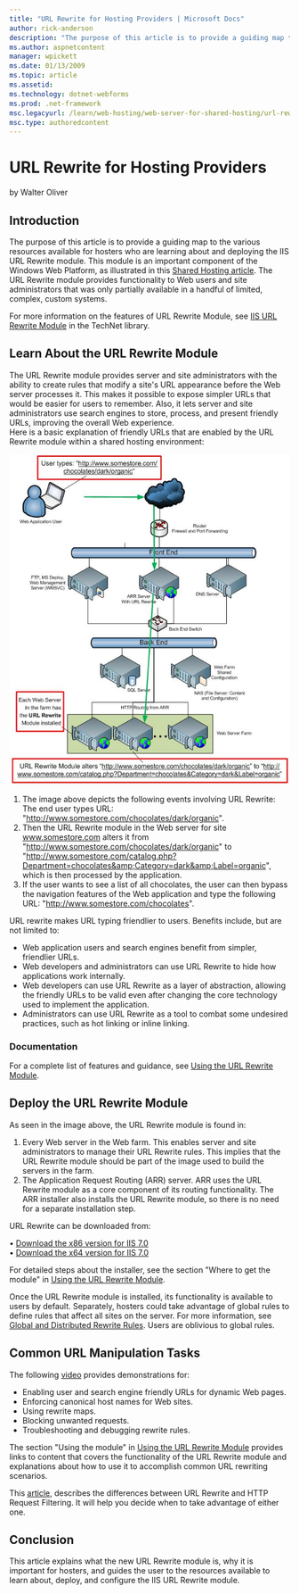 ```yaml
---
title: "URL Rewrite for Hosting Providers | Microsoft Docs"
author: rick-anderson
description: "The purpose of this article is to provide a guiding map to the various resources available for hosters who are learning about and deploying the IIS URL Rewri..."
ms.author: aspnetcontent
manager: wpickett
ms.date: 01/13/2009
ms.topic: article
ms.assetid: 
ms.technology: dotnet-webforms
ms.prod: .net-framework
msc.legacyurl: /learn/web-hosting/web-server-for-shared-hosting/url-rewrite-for-hosting-providers
msc.type: authoredcontent
---
```

URL Rewrite for Hosting Providers
====================
by Walter Oliver

## Introduction

The purpose of this article is to provide a guiding map to the various resources available for hosters who are learning about and deploying the IIS URL Rewrite module. This module is an important component of the Windows Web Platform, as illustrated in this [Shared Hosting article](../planning-the-web-hosting-architecture/shared-hosting-configuration.md). The URL Rewrite module provides functionality to Web users and site administrators that was only partially available in a handful of limited, complex, custom systems.

For more information on the features of URL Rewrite Module, see [IIS URL Rewrite Module](https://technet.microsoft.com/en-us/library/ee215194(WS.10).aspx) in the TechNet library.

## Learn About the URL Rewrite Module

The URL Rewrite module provides server and site administrators with the ability to create rules that modify a site's URL appearance before the Web server processes it. This makes it possible to expose simpler URLs that would be easier for users to remember. Also, it lets server and site administrators use search engines to store, process, and present friendly URLs, improving the overall Web experience.   
Here is a basic explanation of friendly URLs that are enabled by the URL Rewrite module within a shared hosting environment:

[![](url-rewrite-for-hosting-providers/_static/image2.jpg)](url-rewrite-for-hosting-providers/_static/image1.jpg)

1. The image above depicts the following events involving URL Rewrite:   
 The end user types URL: "http://www.somestore.com/chocolates/dark/organic".
2. Then the URL Rewrite module in the Web server for site www.somestore.com alters it from "http://www.somestore.com/chocolates/dark/organic" to "http://www.somestore.com/catalog.php?Department=chocolates&amp;Category=dark&amp;Label=organic", which is then processed by the application.
3. If the user wants to see a list of all chocolates, the user can then bypass the navigation features of the Web application and type the following URL: "http://www.somestore.com/chocolates".

URL rewrite makes URL typing friendlier to users. Benefits include, but are not limited to:

- Web application users and search engines benefit from simpler, friendlier URLs.
- Web developers and administrators can use URL Rewrite to hide how applications work internally.
- Web developers can use URL Rewrite as a layer of abstraction, allowing the friendly URLs to be valid even after changing the core technology used to implement the application.
- Administrators can use URL Rewrite as a tool to combat some undesired practices, such as hot linking or inline linking.

### Documentation

For a complete list of features and guidance, see [Using the URL Rewrite Module](../../extensions/url-rewrite-module/using-the-url-rewrite-module.md).

## Deploy the URL Rewrite Module

As seen in the image above, the URL Rewrite module is found in:

1. Every Web server in the Web farm. This enables server and site administrators to manage their URL Rewrite rules. This implies that the URL Rewrite module should be part of the image used to build the servers in the farm.
2. The Application Request Routing (ARR) server. ARR uses the URL Rewrite module as a core component of its routing functionality. The ARR installer also installs the URL Rewrite module, so there is no need for a separate installation step.

URL Rewrite can be downloaded from:

• [Download the x86 version for IIS 7.0](https://www.iis.net/downloads?tabid=34&amp;g=6&amp;i=1691)   
• [Download the x64 version for IIS 7.0](https://www.iis.net/downloads?tabid=34&amp;g=6&amp;i=1692)

For detailed steps about the installer, see the section "Where to get the module" in [Using the URL Rewrite Module](../../extensions/url-rewrite-module/using-the-url-rewrite-module.md).

Once the URL Rewrite module is installed, its functionality is available to users by default. Separately, hosters could take advantage of global rules to define rules that affect all sites on the server. For more information, see [Global and Distributed Rewrite Rules](../../extensions/url-rewrite-module/using-global-and-distributed-rewrite-rules.md). Users are oblivious to global rules.

## Common URL Manipulation Tasks

The following [video](https://www.iis.net/community/files/URLRewriter/URLRewriteModule.wmv) provides demonstrations for:

- Enabling user and search engine friendly URLs for dynamic Web pages.
- Enforcing canonical host names for Web sites.
- Using rewrite maps.
- Blocking unwanted requests.
- Troubleshooting and debugging rewrite rules.

The section "Using the module" in [Using the URL Rewrite Module](../../extensions/url-rewrite-module/using-the-url-rewrite-module.md) provides links to content that covers the functionality of the URL Rewrite module and explanations about how to use it to accomplish common URL rewriting scenarios.

This [article](../../extensions/url-rewrite-module/iis-request-filtering-and-url-rewriting.md), describes the differences between URL Rewrite and HTTP Request Filtering. It will help you decide when to take advantage of either one.

## Conclusion

This article explains what the new URL Rewrite module is, why it is important for hosters, and guides the user to the resources available to learn about, deploy, and configure the IIS URL Rewrite module.